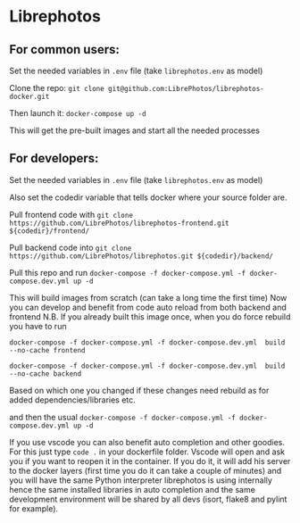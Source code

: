 # Librephotos

## For common users:
Set the needed variables in `.env` file (take `librephotos.env` as model)

Clone the repo: `git clone git@github.com:LibrePhotos/librephotos-docker.git`

Then launch it: `docker-compose up -d`

This will get the pre-built images and start all the needed processes

## For developers:
Set the needed variables in `.env` file (take `librephotos.env` as model)

Also set the codedir variable that tells docker where your source folder are.

Pull frontend code with `git clone https://github.com/LibrePhotos/librephotos-frontend.git ${codedir}/frontend/`

Pull backend code into `git clone https://github.com/LibrePhotos/librephotos.git ${codedir}/backend/`

Pull this repo and run `docker-compose -f docker-compose.yml -f docker-compose.dev.yml up -d`

This will build images from scratch (can take a long time the first time)
Now you can develop and benefit from code auto reload from both backend and frontend
N.B. If you already built this image once, when you do force rebuild you have to run 

`docker-compose -f docker-compose.yml -f docker-compose.dev.yml  build --no-cache frontend`

`docker-compose -f docker-compose.yml -f docker-compose.dev.yml  build --no-cache backend`

Based on which one you changed if these changes need rebuild as for added dependencies/libraries etc.

and then the usual `docker-compose -f docker-compose.yml -f docker-compose.dev.yml up -d`

If you use vscode you can also benefit auto completion and other goodies. For this just type `code .` in your dockerfile folder.
Vscode will open and ask you if you want to reopen it in the container. If you do it, it will add his server to the docker layers (first time you do it can take a couple of minutes) and you will have the same Python interpreter librephotos is using internally hence the same installed libraries in auto completion and the same development environment will be shared by all devs (isort, flake8 and pylint for example).
